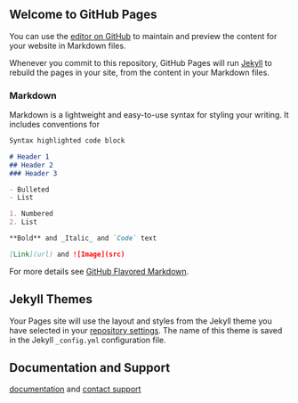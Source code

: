 ## Welcome to GitHub Pages

You can use the [editor on GitHub](https://github.com/chenyangpoppin/website/edit/master/README.md) to maintain and preview the content for your website in Markdown files.

Whenever you commit to this repository, GitHub Pages will run [Jekyll](https://jekyllrb.com/) to rebuild the pages in your site, from the content in your Markdown files.

### Markdown

Markdown is a lightweight and easy-to-use syntax for styling your writing. It includes conventions for

```markdown
Syntax highlighted code block

# Header 1
## Header 2
### Header 3

- Bulleted
- List

1. Numbered
2. List

**Bold** and _Italic_ and `Code` text

[Link](url) and ![Image](src)
```

For more details see [GitHub Flavored Markdown](https://guides.github.com/features/mastering-markdown/).

## Jekyll Themes

Your Pages site will use the layout and styles from the Jekyll theme you have selected in your [repository settings](https://github.com/chenyangpoppin/website/settings). The name of this theme is saved in the Jekyll `_config.yml` configuration file.

## Documentation and Support

[documentation](https://help.github.com/categories/github-pages-basics/) and [contact support](https://github.com/contact)
